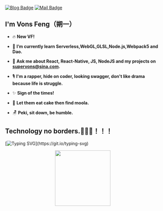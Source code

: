 [![Blog Badge](https://img.shields.io/badge/blog-190k%20pageview-brightgreen)](https://blog.csdn.net/qq934235475) 
[![Mail Badge](https://img.shields.io/badge/-supervons@sina.com-c14438?style=flat-square&logo=Gmail&logoColor=white&link=mailto:haoruileee@gmail.com)](mailto:haoruileee@gmail.com)
## I'm Vons Feng（朔一）
- 🔥 **New VF!**

- 🌱 **I’m currently learn Serverless,WebGL,GLSL,Node.js,Webpack5 and Dao.**

- 💬 **Ask me about React, React-Native, JS, NodeJS and my projects on supervons@sina.com.**

- 🎙 **I'm a rapper, hide on coder, looking swagger, don't like drama because life is struggle.**

- ✨ **Sign of the times!**

- 🧁 **Let them eat cake then find moola.**

- 🪑 **Peki, sit down, be humble.**

## Technology no borders.🚀🚀🚀！！！
[![Typing SVG](https://readme-typing-svg.demolab.com?font=Fira+Code&pause=1000&color=070408&width=435&lines=Know+yourself.)](https://git.io/typing-svg)
<p  align="center">
<a href="javaScript:">
  <img height="180em" src="https://github-profile-summary-cards.vercel.app/api/cards/profile-details?username=supervons&theme=github"/><br/>
</a>
</p>
